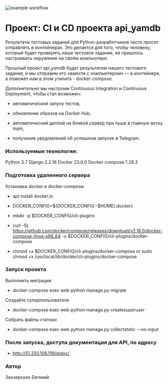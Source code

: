 ![example workflow](https://github.com/evgetta/yamdb_final/actions/workflows/yamdb_workflow.yml/badge.svg)

# Проект: CI и CD проекта api_yamdb

Результаты тестовых заданий для Python-разработчиков часто просят отправлять в контейнерах. 
Это делается для того, чтобы человеку, который будет проверять наше тестовое задание, не пришлось настраивать окружение на своём компьютере.

Прошлый проект api_yamdb будет результатом нашего тестового задания, и мы отправим его «вместе с компьютером» — в контейнере, а поможет нам в этом утилита - docker-compose.

Дополнительно мы настроим Continuous Integration и Continuous Deployment, чтобы стал возможен:
 
- автоматический запуск тестов,

- обновление образов на Docker Hub,

- автоматический деплой на боевой сервер при пуше в главную ветку main,

- получение уведомлений об успешном запуске в Telegram.


### Используемые технологии:

Python 3.7 
Django 2.2.16 
Docker 23.0.0 
Docker-compose 1.29.2

### Подготовка удаленного сервера
Установка docker и docker-compose:

- apt install docker.io

- DOCKER_CONFIG=${DOCKER_CONFIG:-$HOME/.docker}

- mkdir -p $DOCKER_CONFIG/cli-plugins

- curl -SL https://github.com/docker/compose/releases/download/v2.16.0/docker-compose-linux-x86_64 -o $DOCKER_CONFIG/cli-plugins/docker-compose

- chmod +x $DOCKER_CONFIG/cli-plugins/docker-compose or sudo chmod +x /usr/local/lib/docker/cli-plugins/docker-compose
  
### Запуск проекта
Выполнить миграции

- docker-compose exec web python manage.py migrate

Создайте суперпользователя

- docker-compose exec web python manage.py createsuperuser

Собрать файлы статики

- docker-compose exec web python manage.py collectstatic --no-input

### После запуска, доступа документация для API, по адресу  

- http://51.250.106.119/redoc/


### Автор
Заозерских Евгений
